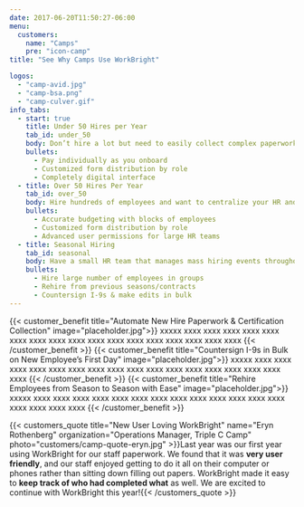 ```yaml
---
date: 2017-06-20T11:50:27-06:00
menu:
  customers:
    name: "Camps"
    pre: "icon-camp"
title: "See Why Camps Use WorkBright"

logos:
  - "camp-avid.jpg"
  - "camp-bsa.png"
  - "camp-culver.gif"
info_tabs:
  - start: true
    title: Under 50 Hires per Year
    tab_id: under_50
    body: Don’t hire a lot but need to easily collect complex paperwork and certifications? WorkBright can help!
    bullets:
      - Pay individually as you onboard
      - Customized form distribution by role 
      - Completely digital interface
  - title: Over 50 Hires Per Year
    tab_id: over_50
    body: Hire hundreds of employees and want to centralize your HR and ease collection of forms and certifications? WorkBright is made for you! 
    bullets:
      - Accurate budgeting with blocks of employees
      - Customized form distribution by role
      - Advanced user permissions for large HR teams
  - title: Seasonal Hiring
    tab_id: seasonal
    body: Have a small HR team that manages mass hiring events throughout the year? WorkBright meets your needs!
    bullets:
      - Hire large number of employees in groups
      - Rehire from previous seasons/contracts
      - Countersign I-9s & make edits in bulk 
---
```

{{< customer_benefit title="Automate New Hire Paperwork & Certification Collection" image="placeholder.jpg">}}
  xxxxx xxxx xxxx xxxx xxxx xxxx xxxx xxxx xxxx xxxx xxxx xxxx xxxx xxxx xxxx xxxx xxxx xxxx
{{< /customer_benefit >}}
{{< customer_benefit title="Countersign I-9s in Bulk on New Employee’s First Day" image="placeholder.jpg">}}
  xxxxx xxxx xxxx xxxx xxxx xxxx xxxx xxxx xxxx xxxx xxxx xxxx xxxx xxxx xxxx xxxx xxxx xxxx
{{< /customer_benefit >}}
{{< customer_benefit title="Rehire Employees from Season to Season with Ease" image="placeholder.jpg">}}
  xxxxx xxxx xxxx xxxx xxxx xxxx xxxx xxxx xxxx xxxx xxxx xxxx xxxx xxxx xxxx xxxx xxxx xxxx
{{< /customer_benefit >}}

{{< customers_quote title="New User Loving WorkBright" name="Eryn Rothenberg" organization="Operations Manager, Triple C Camp" photo="customers/camp-quote-eryn.jpg" >}}Last year was our first year using WorkBright for our staff paperwork. We found that it was <strong>very user friendly</strong>, and our staff enjoyed getting to do it all on their computer or phones rather than sitting down filling out papers. WorkBright made it easy to <strong>keep track of who had completed what</strong> as well. We are excited to continue with WorkBright this year!{{< /customers_quote >}}